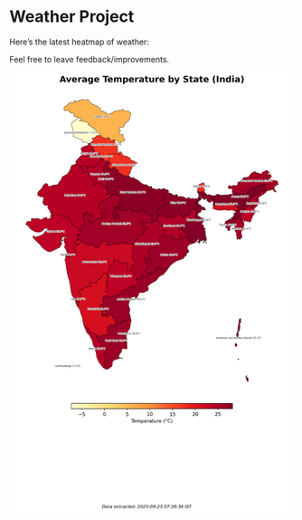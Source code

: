 # Weather Project

Here’s the latest heatmap of weather:

Feel free to leave feedback/improvements.

![India Heatmap](docs/assets/india_heatmap.png?v=D49FEC)
